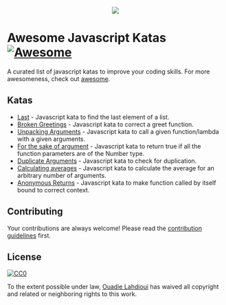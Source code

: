 <p align="center">
	<img src="https://github.com/ouadie-lahdioui/awesome-javascript-katas/blob/master/logo/awesome_logo.jpg">
</p>

Awesome Javascript Katas [![Awesome](https://cdn.rawgit.com/sindresorhus/awesome/d7305f38d29fed78fa85652e3a63e154dd8e8829/media/badge.svg)](https://github.com/sindresorhus/awesome)
=====================

A curated list of javascript katas to improve your coding skills. For more awesomeness, check out [awesome](https://github.com/sindresorhus/awesome).

## Katas

- [Last](https://github.com/ouadie-lahdioui/last) - Javascript kata to find the last element of a list.
- [Broken Greetings](https://github.com/ouadie-lahdioui/broken-greetings) - Javascript kata to correct a greet function.
- [Unpacking Arguments](https://github.com/ouadie-lahdioui/unpacking-arguments) - Javascript kata to call a given function/lambda with a given arguments.
- [For the sake of argument](https://github.com/ouadie-lahdioui/for-the-sake-of-argument) - Javascript kata to return true if all the function parameters are of the Number type.
- [Duplicate Arguments](https://github.com/ouadie-lahdioui/duplicate-arguments) - Javascript kata to check for duplication.
- [Calculating averages](https://github.com/ouadie-lahdioui/calculating-averages) - Javascript kata to calculate the average for an arbitrary number of arguments.
- [Anonymous Returns](https://github.com/ouadie-lahdioui/anonymous-returns) - Javascript kata to make function called by itself bound to correct context.


## Contributing

Your contributions are always welcome! Please read the [contribution guidelines](CONTRIBUTING.md) first.


## License

[![CC0](http://mirrors.creativecommons.org/presskit/buttons/88x31/svg/cc-zero.svg)](https://creativecommons.org/publicdomain/zero/1.0/)

To the extent possible under law, [Ouadie Lahdioui](https://twitter.com/lahdiouiouadie) has waived all copyright and related or neighboring rights to this work.